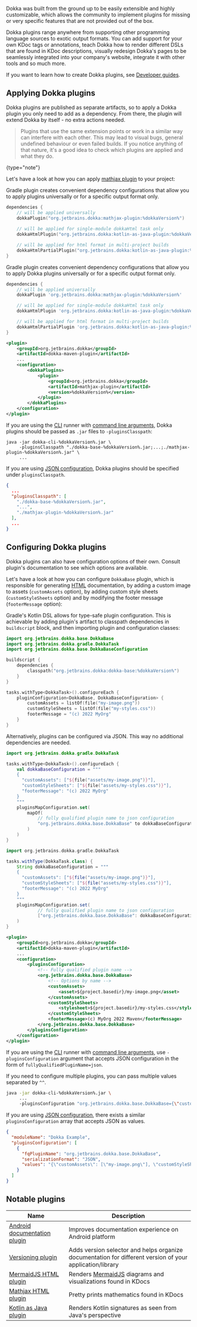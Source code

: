 [//]: # (title: Dokka plugins)

Dokka was built from the ground up to be easily extensible and highly customizable, which allows the community
to implement plugins for missing or very specific features that are not provided out of the box.

Dokka plugins range anywhere from supporting other programming language sources to exotic output formats. You can add
support for your own KDoc tags or annotations, teach Dokka how to render different DSLs that are found in KDoc
descriptions, visually redesign Dokka's pages to be seamlessly integrated into your company's website, integrate it
with other tools and so much more. 

If you want to learn how to create Dokka plugins, see 
[Developer guides](https://kotlin.github.io/dokka/%dokkaVersion%/developer_guide/introduction/).

## Applying Dokka plugins

Dokka plugins are published as separate artifacts, so to apply a Dokka plugin you only need to add as a dependency.
From there, the plugin will extend Dokka by itself - no extra actions needed. 

> Plugins that use the same extension points or work in a similar way can interfere with each other.
> This may lead to visual bugs, general undefined behaviour or even failed builds. If you notice anything of that
> nature, it's a good idea to check which plugins are applied and what they do.
> 
{type="note"}

Let's have a look at how you can apply [mathjax plugin](https://github.com/Kotlin/dokka/tree/master/plugins/mathjax)
to your project:

<tabs group="build-script">
<tab title="Kotlin" group-key="kotlin">

Gradle plugin creates convenient dependency configurations that allow you to apply plugins universally or
for a specific output format only.

```kotlin
dependencies {
    // will be applied universally
    dokkaPlugin("org.jetbrains.dokka:mathjax-plugin:%dokkaVersion%")
    
    // will be applied for single-module dokkaHtml task only
    dokkaHtmlPlugin("org.jetbrains.dokka:kotlin-as-java-plugin:%dokkaVersion%")

    // will be applied for html format in multi-project builds
    dokkaHtmlPartialPlugin("org.jetbrains.dokka:kotlin-as-java-plugin:%dokkaVersion%")
}
```

</tab>
<tab title="Groovy" group-key="groovy">

Gradle plugin creates convenient dependency configurations that allow you to apply Dokka plugins universally or
for a specific output format only.

```groovy
dependencies {
    // will be applied universally
    dokkaPlugin 'org.jetbrains.dokka:mathjax-plugin:%dokkaVersion%'

    // will be applied for single-module dokkaHtml task only
    dokkaHtmlPlugin 'org.jetbrains.dokka:kotlin-as-java-plugin:%dokkaVersion%'

    // will be applied for html format in multi-project builds
    dokkaHtmlPartialPlugin 'org.jetbrains.dokka:kotlin-as-java-plugin:%dokkaVersion%'
}
```

</tab>
<tab title="Maven" group-key="mvn">

```xml
<plugin>
    <groupId>org.jetbrains.dokka</groupId>
    <artifactId>dokka-maven-plugin</artifactId>
    ...
    <configuration>
        <dokkaPlugins>
            <plugin>
                <groupId>org.jetbrains.dokka</groupId>
                <artifactId>mathjax-plugin</artifactId>
                <version>%dokkaVersion%</version>
            </plugin>
        </dokkaPlugins>
    </configuration>
</plugin>
```

</tab>
<tab title="CLI" group-key="cli">

If you are using the [CLI](cli.md) runner with [command line arguments](cli.md#running-with-command-line-arguments), 
Dokka plugins should be passed as `.jar` files to `-pluginsClasspath`:

```Shell
java -jar dokka-cli-%dokkaVersion%.jar \
     -pluginsClasspath "./dokka-base-%dokkaVersion%.jar;...;./mathjax-plugin-%dokkaVersion%.jar" \
     ...
```

If you are using [JSON configuration](cli.md#running-with-json-configuration), Dokka plugins should be specified under 
`pluginsClasspath`.

```json
{
  ...
  "pluginsClasspath": [
    "./dokka-base-%dokkaVersion%.jar",
    "...",
    "./mathjax-plugin-%dokkaVersion%.jar"
  ],
  ...
}
```

</tab>
</tabs>

## Configuring Dokka plugins

Dokka plugins can also have configuration options of their own. Consult plugin's documentation to see which
options are available.

Let's have a look at how you can configure `DokkaBase` plugin, which is responsible for generating [HTML](html.md) 
documentation, by adding a custom image to assets (`customAssets` option), by adding custom style sheets 
(`customStyleSheets` option) and by modifying the footer message (`footerMessage` option):

<tabs group="build-script">
<tab title="Kotlin" group-key="kotlin">

Gradle's Kotlin DSL allows for type-safe plugin configuration. This is achievable by adding plugin's artifact to classpath
dependencies in `buildscript` block, and then importing plugin and configuration classes:

```kotlin
import org.jetbrains.dokka.base.DokkaBase
import org.jetbrains.dokka.gradle.DokkaTask
import org.jetbrains.dokka.base.DokkaBaseConfiguration

buildscript {
    dependencies {
        classpath("org.jetbrains.dokka:dokka-base:%dokkaVersion%")
    }
}

tasks.withType<DokkaTask>().configureEach {
    pluginConfiguration<DokkaBase, DokkaBaseConfiguration> {
        customAssets = listOf(file("my-image.png"))
        customStyleSheets = listOf(file("my-styles.css"))
        footerMessage = "(c) 2022 MyOrg"
    }
}
```

Alternatively, plugins can be configured via JSON. This way no additional dependencies are needed.

```kotlin
import org.jetbrains.dokka.gradle.DokkaTask

tasks.withType<DokkaTask>().configureEach {
    val dokkaBaseConfiguration = """
    {
      "customAssets": ["${file("assets/my-image.png")}"],
      "customStyleSheets": ["${file("assets/my-styles.css")}"],
      "footerMessage": "(c) 2022 MyOrg"
    }
    """
    pluginsMapConfiguration.set(
        mapOf(
            // fully qualified plugin name to json configuration
            "org.jetbrains.dokka.base.DokkaBase" to dokkaBaseConfiguration
        )
    )
}
```

</tab>
<tab title="Groovy" group-key="groovy">

```groovy
import org.jetbrains.dokka.gradle.DokkaTask

tasks.withType(DokkaTask.class) {
    String dokkaBaseConfiguration = """
    {
      "customAssets": ["${file("assets/my-image.png")}"],
      "customStyleSheets": ["${file("assets/my-styles.css")}"],
      "footerMessage": "(c) 2022 MyOrg"
    }
    """
    pluginsMapConfiguration.set(
            // fully qualified plugin name to json configuration
            ["org.jetbrains.dokka.base.DokkaBase": dokkaBaseConfiguration]
    )
}
```

</tab>
<tab title="Maven" group-key="mvn">

```xml
<plugin>
    <groupId>org.jetbrains.dokka</groupId>
    <artifactId>dokka-maven-plugin</artifactId>
    ...
    <configuration>
        <pluginsConfiguration>
            <!-- Fully qualified plugin name -->
            <org.jetbrains.dokka.base.DokkaBase>
                <!-- Options by name -->
                <customAssets>
                    <asset>${project.basedir}/my-image.png</asset>
                </customAssets>
                <customStyleSheets>
                    <stylesheet>${project.basedir}/my-styles.css</stylesheet>
                </customStyleSheets>
                <footerMessage>(c) MyOrg 2022 Maven</footerMessage>
            </org.jetbrains.dokka.base.DokkaBase>
        </pluginsConfiguration>
    </configuration>
</plugin>
```

</tab>
<tab title="CLI" group-key="cli">

If you are using the [CLI](cli.md) runner with [command line arguments](cli.md#running-with-command-line-arguments),
use `-pluginsConfiguration` argument that accepts JSON configuration in the form of `fullyQualifiedPluginName=json`. 

If you need to configure multiple plugins, you can pass multiple values separated by `^^`.

```Bash
java -jar dokka-cli-%dokkaVersion%.jar \
     ...
     -pluginsConfiguration "org.jetbrains.dokka.base.DokkaBase={\"customAssets\": [\"my-image.png\"], \"customStyleSheets\": [\"my-styles.css\"], \"footerMessage\": \"(c) 2022 MyOrg CLI\"}"
```

If you are using [JSON configuration](cli.md#running-with-json-configuration), there exists a similar 
`pluginsConfiguration` array that accepts JSON as values.

```json
{
  "moduleName": "Dokka Example",
  "pluginsConfiguration": [
    {
      "fqPluginName": "org.jetbrains.dokka.base.DokkaBase",
      "serializationFormat": "JSON",
      "values": "{\"customAssets\": [\"my-image.png\"], \"customStyleSheets\": [\"my-styles.css\"], \"footerMessage\": \"(c) 2022 MyOrg\"}"
    }
  ]
}
```

</tab>
</tabs>

## Notable plugins

| **Name**                                                                                                  | **Description**                                                                                          |
|-----------------------------------------------------------------------------------------------------------|----------------------------------------------------------------------------------------------------------|
| [Android documentation plugin](https://github.com/Kotlin/dokka/tree/master/plugins/android-documentation) | Improves documentation experience on Android platform                                                    |
| [Versioning plugin](versioning.md)                                                                        | Adds version selector and helps organize documentation for different version of your application/library |
| [MermaidJS HTML plugin](https://github.com/glureau/dokka-mermaid)                                         | Renders [MermaidJS](https://mermaid-js.github.io/mermaid/#/) diagrams and visualizations found in KDocs  |
| [Mathjax HTML plugin](https://github.com/Kotlin/dokka/tree/master/plugins/mathjax)                        | Pretty prints mathematics found in KDocs                                                                 |
| [Kotlin as Java plugin](https://github.com/Kotlin/dokka/tree/master/plugins/kotlin-as-java)               | Renders Kotlin signatures as seen from Java's perspective                                                |
